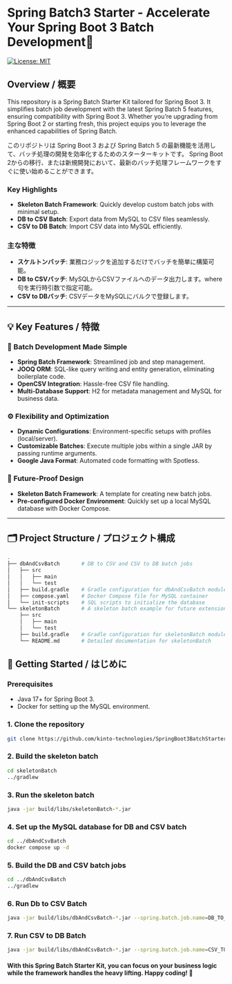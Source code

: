 Spring Batch3 Starter - Accelerate Your Spring Boot 3 Batch Development🚀
=============================
[![License: MIT](https://img.shields.io/badge/License-MIT-yellow.svg)](https://opensource.org/licenses/MIT)


## Overview / 概要

This repository is a Spring Batch Starter Kit tailored for Spring Boot 3. It simplifies batch job development with the latest Spring Batch 5 features, ensuring compatibility with Spring Boot 3. Whether you’re upgrading from Spring Boot 2 or starting fresh, this project equips you to leverage the enhanced capabilities of Spring Batch.

このリポジトリは Spring Boot 3 および Spring Batch 5 の最新機能を活用して、バッチ処理の開発を効率化するためのスターターキットです。
Spring Boot 2からの移行、または新規開発において、最新のバッチ処理フレームワークをすぐに使い始めることができます。

### Key Highlights
- **Skeleton Batch Framework**: Quickly develop custom batch jobs with minimal setup.
- **DB to CSV Batch**: Export data from MySQL to CSV files seamlessly.
- **CSV to DB Batch**: Import CSV data into MySQL efficiently.

### 主な特徴
- **スケルトンバッチ**: 業務ロジックを追加するだけでバッチを簡単に構築可能。
- **DB to CSVバッチ**: MySQLからCSVファイルへのデータ出力します。where句を実行時引数で指定可能。
- **CSV to DBバッチ**: CSVデータをMySQLにバルクで登録します。

---

## 💡 Key Features / 特徴

### 🚀 Batch Development Made Simple
- **Spring Batch Framework**: Streamlined job and step management.
- **JOOQ ORM**: SQL-like query writing and entity generation, eliminating boilerplate code.
- **OpenCSV Integration**: Hassle-free CSV file handling.
- **Multi-Database Support**: H2 for metadata management and MySQL for business data.

### ⚙️ Flexibility and Optimization
- **Dynamic Configurations**: Environment-specific setups with profiles (local/server).
- **Customizable Batches**: Execute multiple jobs within a single JAR by passing runtime arguments.
- **Google Java Format**: Automated code formatting with Spotless.

### 💼 Future-Proof Design
- **Skeleton Batch Framework**: A template for creating new batch jobs.
- **Pre-configured Docker Environment**: Quickly set up a local MySQL database with Docker Compose.

---

## 🗂️ Project Structure / プロジェクト構成
```bash
.
├── dbAndCsvBatch       # DB to CSV and CSV to DB batch jobs
│   ├── src
│   │   ├── main
│   │   └── test
│   ├── build.gradle    # Gradle configuration for dbAndCsvBatch module
│   ├── compose.yaml    # Docker Compose file for MySQL container
│   └── init-scripts    # SQL scripts to initialize the database
└── skeletonBatch       # A skeleton batch example for future extensions
    ├── src
    │   ├── main
    │   └── test
    ├── build.gradle    # Gradle configuration for skeletonBatch module
    └── README.md       # Detailed documentation for skeletonBatch
```

## 🚀 Getting Started / はじめに
### Prerequisites
- Java 17+ for Spring Boot 3.
- Docker for setting up the MySQL environment.

### 1.	Clone the repository
```bash
git clone https://github.com/kinto-technologies/SpringBoot3BatchStarter.git
```

### 2. Build the skeleton batch
```bash
cd skeletonBatch
../gradlew
```

### 3. Run the skeleton batch
```bash
java -jar build/libs/skeletonBatch-*.jar
```

### 4. Set up the MySQL database for DB and CSV batch
```bash
cd ../dbAndCsvBatch
docker compose up -d
```

### 5. Build the DB and CSV batch jobs
```bash
cd ../dbAndCsvBatch
../gradlew
```

### 6. Run Db to CSV Batch
```bash
java -jar build/libs/dbAndCsvBatch-*.jar --spring.batch.job.name=DB_TO_CSV --spring.profiles.active=local
```

### 7. Run CSV to DB Batch
```bash
java -jar build/libs/dbAndCsvBatch-*.jar --spring.batch.job.name=CSV_TO_DB --spring.profiles.active=local
```

#### With this Spring Batch Starter Kit, you can focus on your business logic while the framework handles the heavy lifting. Happy coding! 🎉
